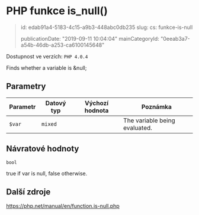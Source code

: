 PHP funkce is_null()
====================

> id: edab91a4-5183-4c15-a9b3-448abc0db235
> slug:
> 	cs: funkce-is-null
> 
> publicationDate: "2019-09-11 10:04:04"
> mainCategoryId: "0eeab3a7-a54b-46db-a253-ca6100145648"

Dostupnost ve verzích: `PHP 4.0.4`

Finds whether a variable is &null;


Parametry
--------------

| Parametr | Datový typ | Výchozí hodnota | Poznámka |
|-----|-----|-----|-----|
| `$var` | `mixed` |  | The variable being evaluated. |


Návratové hodnoty
----------------

`bool`

true if var is null, false
otherwise.

Další zdroje
------------

https://php.net/manual/en/function.is-null.php
